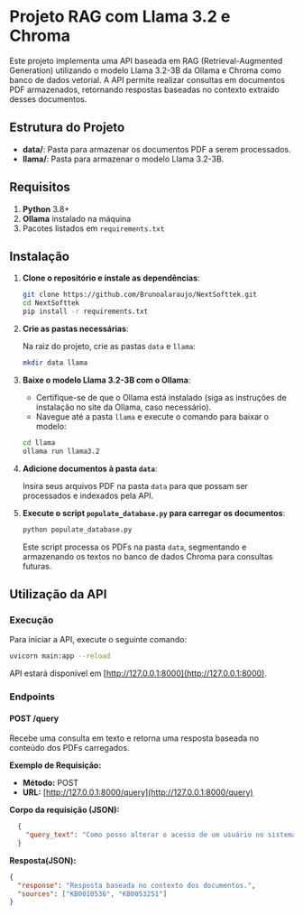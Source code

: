 # Projeto RAG com Llama 3.2 e Chroma

Este projeto implementa uma API baseada em RAG (Retrieval-Augmented Generation) utilizando o modelo Llama 3.2-3B da Ollama e Chroma como banco de dados vetorial. A API permite realizar consultas em documentos PDF armazenados, retornando respostas baseadas no contexto extraído desses documentos.

## Estrutura do Projeto

- **data/**: Pasta para armazenar os documentos PDF a serem processados.
- **llama/**: Pasta para armazenar o modelo Llama 3.2-3B.

## Requisitos

1. **Python** 3.8+
2. **Ollama** instalado na máquina
3. Pacotes listados em `requirements.txt`

## Instalação

1. **Clone o repositório e instale as dependências**:

    ```bash
    git clone https://github.com/Brunoalaraujo/NextSofttek.git
    cd NextSofttek
    pip install -r requirements.txt
    ```

2. **Crie as pastas necessárias**:

    Na raiz do projeto, crie as pastas `data` e `llama`:

    ```bash
    mkdir data llama
    ```

3. **Baixe o modelo Llama 3.2-3B com o Ollama**:

    - Certifique-se de que o Ollama está instalado (siga as instruções de instalação no site da Ollama, caso necessário).
    - Navegue até a pasta `llama` e execute o comando para baixar o modelo:

    ```bash
    cd llama
    ollama run llama3.2
    ```

4. **Adicione documentos à pasta `data`**:

    Insira seus arquivos PDF na pasta `data` para que possam ser processados e indexados pela API.

5. **Execute o script `populate_database.py` para carregar os documentos**:

    ```bash
    python populate_database.py
    ```

    Este script processa os PDFs na pasta `data`, segmentando e armazenando os textos no banco de dados Chroma para consultas futuras.

## Utilização da API

### Execução

Para iniciar a API, execute o seguinte comando:

```bash
uvicorn main:app --reload
```

API estará disponível em [http://127.0.0.1:8000](http://127.0.0.1:8000).

### Endpoints

#### POST /query
Recebe uma consulta em texto e retorna uma resposta baseada no conteúdo dos PDFs carregados.

**Exemplo de Requisição:**

- **Método:** POST
- **URL:** [http://127.0.0.1:8000/query](http://127.0.0.1:8000/query)

**Corpo da requisição (JSON):**

```json
  {
    "query_text": "Como posso alterar o acesso de um usuário no sistema B?"
  }
```

**Resposta(JSON):**
```json
{
  "response": "Resposta baseada no contexto dos documentos.",
  "sources": ["KB0010536", "KB0053251"]
}
```